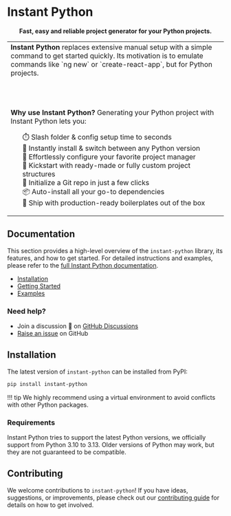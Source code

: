 # Instant Python

<div align="center">
    <b>Fast, easy and reliable project generator for your Python projects.</b>
</div>

<div align="center"><table><tr><td>
<b>Instant Python</b> replaces extensive manual setup with a simple command to get started quickly. Its motivation is to emulate
commands like `ng new` or `create-react-app`, but for Python projects.

<br><br>

<b>Why use Instant Python?</b> Generating your Python project with Instant Python lets you:

<ul style="list-style-type: none">
  <li>⏱️ Slash folder & config setup time to seconds</li>
  <li>🐍 Instantly install & switch between any Python version</li>
  <li>🔧 Effortlessly configure your favorite project manager</li>
  <li>📁 Kickstart with ready-made or fully custom project structures</li>
  <li>🔄 Initialize a Git repo in just a few clicks</li>
  <li>📦 Auto-install all your go-to dependencies</li>
  <li>🚀 Ship with production-ready boilerplates out of the box</li>
</ul>

</td></tr></table></div>

## Documentation

This section provides a high-level overview of the `instant-python` library, its features, and how to get started. 
For detailed instructions and examples, please refer to the [full Instant Python documentation](https://dimanu-py.github.io/instant-python/).

- [Installation](#installation)
- [Getting Started](getting_started.md)
- [Examples](examples/)

### Need help?

-   Join a discussion 💬 on [GitHub Discussions]
-   [Raise an issue][GitHub Issues] on GitHub

[GitHub Discussions]: https://github.com/dimanu-py/instant-python/discussions
[GitHub Issues]: https://github.com/dimanu-py/instant-python/issues

## Installation

The latest version of `instant-python` can be installed from PyPI:

```bash
pip install instant-python
```

!!! tip
    We highly recommend using a virtual environment to avoid conflicts with other Python packages.

### Requirements

Instant Python tries to support the latest Python versions, we officially support from Python 3.10 to 3.13.
Older versions of Python may work, but they are not guaranteed to be compatible.

[//]: # (### Do Not Track)

[//]: # ()
[//]: # (In order to get better insights about the usage of the library, we collect anonymous usage data. The only)

[//]: # (data we collect is the commands you run. No personal data is collected as part of this request.)

[//]: # ()
[//]: # (You can disable this feature by setting the environment variable `INSTANT_PYTHON_NO_TRACK` to `1` or )

[//]: # (passing the `--no-track` option to any command.)

## Contributing

We welcome contributions to `instant-python`! If you have ideas, suggestions, or improvements, please check out our
[contributing guide](./contributing.md) for details on how to get involved.

